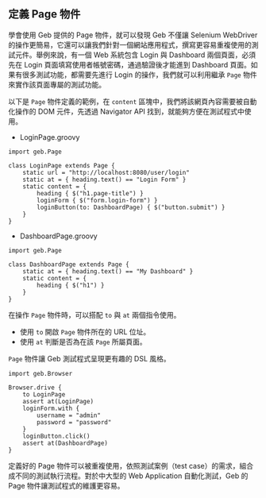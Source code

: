 ## 定義 Page 物件 ##

學會使用 Geb 提供的 Page 物件，就可以發現 Geb 不僅讓 Selenium WebDriver 的操作更簡易，它還可以讓我們針對一個網站應用程式，撰寫更容易重複使用的測試元件。舉例來說，有一個 Web 系統包含 Login 與 Dashboard 兩個頁面，必須先在 Login 頁面填寫使用者帳號密碼，通過驗證後才能進到 Dashboard 頁面。如果有很多測試功能，都需要先進行 Login 的操作，我們就可以利用繼承 `Page` 物件來實作該頁面專屬的測試功能。

以下是 `Page` 物件定義的範例，在 `content` 區塊中，我們將該網頁內容需要被自動化操作的 DOM 元件，先透過 Navigator API 找到，就能夠方便在測試程式中使用。

* LoginPage.groovy

```
import geb.Page

class LoginPage extends Page {
    static url = "http://localhost:8080/user/login"
    static at = { heading.text() == "Login Form" }
    static content = {
        heading { $("h1.page-title") }
        loginForm { $("form.login-form") }
        loginButton(to: DashboardPage) { $("button.submit") }
    }
}
```

* DashboardPage.groovy

```
import geb.Page

class DashboardPage extends Page {
    static at = { heading.text() == "My Dashboard" }
    static content = {
        heading { $("h1") }
    }
}
```

在操作 `Page` 物件時，可以搭配 `to` 與 `at` 兩個指令使用。

* 使用 `to` 開啟 `Page` 物件所在的 URL 位址。
* 使用 `at` 判斷是否為在該 `Page` 所屬頁面。

`Page` 物件讓 Geb 測試程式呈現更有趣的 DSL 風格。

```
import geb.Browser

Browser.drive {
    to LoginPage
    assert at(LoginPage)
    loginForm.with {
        username = "admin"
        password = "password"
    }
    loginButton.click()
    assert at(DashboardPage)
}
```

定義好的 Page 物件可以被重複使用，依照測試案例（test case）的需求，組合成不同的測試執行流程。對於中大型的 Web Application 自動化測試，Geb 的 Page 物件讓測試程式的維護更容易。
